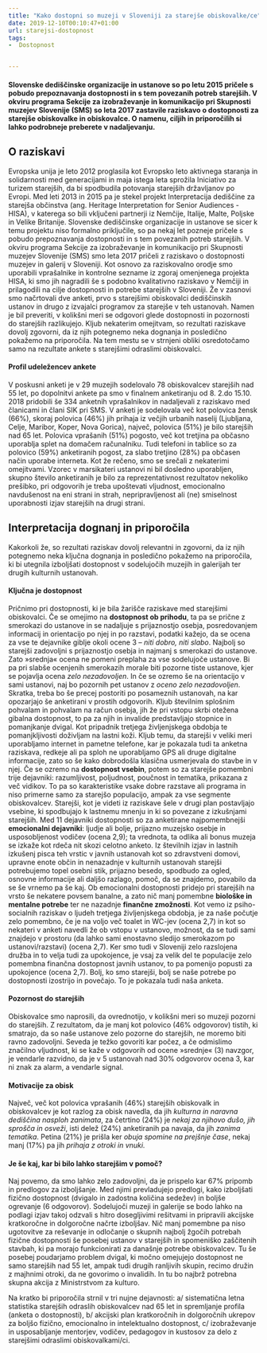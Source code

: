 ```yaml
---
title: "Kako dostopni so muzeji v Sloveniji za starejše obiskovalke/ce"
date: 2019-12-10T00:10:47+01:00
url: starejsi-dostopnost
tags:
-  Dostopnost


---
```


#### Slovenske dediščinske organizacije in ustanove so po letu 2015 pričele s pobudo prepoznavanja dostopnosti in s tem povezanih potreb  starejših. V okviru programa Sekcije za izobraževanje in komunikacijo pri Skupnosti muzejev Slovenije (SMS) so leta 2017 zastavile raziskavo o dostopnosti za starejše obiskovalke in obiskovalce. O namenu, ciljih in priporočilih si lahko podrobneje preberete v nadaljevanju. ####


## O raziskavi ## 
Evropska unija je leto 2012 proglasila kot Evropsko leto aktivnega staranja in solidarnosti med generacijami in maja istega leta sprožila Iniciativo za turizem starejših, da bi spodbudila potovanja starejših državljanov po Evropi. Med leti 2013 in 2015 pa je stekel projekt Interpretacija dediščine za starejša občinstva (ang. Heritage Interpretation for Senior Audiences - HISA), v katerega so bili vključeni partnerji  iz Nemčije, Italije, Malte, Poljske in Velike Britanije. Slovenske dediščinske organizacije in ustanove se sicer k temu projektu niso formalno priključile, so pa nekaj let pozneje pričele s pobudo prepoznavanja dostopnosti in s tem povezanih potreb  starejših.
V okviru programa Sekcije za izobraževanje in komunikacijo pri Skupnosti muzejev Slovenije (SMS) smo leta 2017 pričeli z raziskavo o dostopnosti muzejev in galerij v Sloveniji. Kot osnovo za raziskovalno orodje smo uporabili vprašalnike in kontrolne sezname iz zgoraj omenjenega projekta HISA, ki smo jih nagradili še s podobno kvalitativno raziskavo v Nemčiji  in prilagodili na cilje dostopnosti in potrebe starejših v Sloveniji. Že v zasnovi smo načrtovali dve anketi, prvo s starejšimi obiskovalci dediščinskih ustanov in drugo z izvajalci programov za starejše v teh ustanovah. Namen je bil preveriti, v kolikšni meri se odgovori glede dostopnosti in pozornosti do starejših razlikujejo. Kljub nekaterim omejitvam, so rezultati raziskave dovolj zgovorni, da iz njih potegnemo neka dognanja in posledično pokažemo na priporočila.  Na tem mestu se v strnjeni obliki osredotočamo samo na rezultate ankete  s starejšimi odraslimi obiskovalci. 

#### Profil udeležencev ankete ####
V poskusni anketi je v 29 muzejih sodelovalo 78 obiskovalcev starejših nad 55 let, po dopolnitvi ankete pa smo v finalnem anketiranju od 8. 2.do 15.10. 2018 pridobili še 334 anketnih vprašalnikov in nadaljevali z raziskavo med članicami in člani SIK pri SMS. V anketi je sodelovala več kot polovica žensk (66%), skoraj polovica (46%) jih prihaja iz večjih urbanih naselij (Ljubljana, Celje, Maribor, Koper, Nova Gorica), največ, polovica (51%) je bilo starejših nad 65 let. Polovica vprašanih (51%) pogosto,  več kot tretjina pa občasno uporablja splet na domačem računalniku. Tudi telefoni in tablice so za polovico (59%) anketiranih  pogost, za slabo tretjino (28%)  pa občasen način uporabe interneta.
Kot že rečeno, smo se srečali z nekaterimi omejitvami.  Vzorec v marsikateri ustanovi ni bil dosledno uporabljen, skupno število anketiranih je bilo za reprezentativnost rezultatov nekoliko prešibko, pri odgovorih je treba upoštevati vljudnost, emocionalno navdušenost na eni strani in strah, nepripravljenost ali (ne) smiselnost uporabnosti izjav starejših na drugi strani. 

## Interpretacija dognanj in priporočila ##
Kakorkoli že, so rezultati raziskav  dovolj relevantni in zgovorni, da iz njih potegnemo neka ključna dognanja in posledično pokažemo na priporočila, ki bi utegnila izboljšati dostopnost v sodelujočih muzejih in galerijah ter drugih kulturnih ustanovah. 

#### Ključna je dostopnost #### 
Pričnimo pri dostopnosti, ki je bila žarišče raziskave med starejšimi obiskovalci. Če se omejimo na **dostopnost ob prihodu**, ta pa se prične z smerokazi do ustanove in se nadaljuje s prijaznostjo osebja, posredovanjem informacij in orientacijo po njej in po razstavi, podatki kažejo, da se ocena za vse te dejavnike giblje okoli ocene 3 – *niti dobro, niti slabo*. Najbolj so starejši zadovoljni s prijaznostjo osebja in najmanj s smerokazi do ustanove. Zato »srednja« ocena ne pomeni preplaha za vse sodelujoče ustanove.  Bi pa pri slabše ocenjenih smerokazih morale biti pozorne tiste ustanove, kjer se pojavlja ocena *zelo nezadovoljen*. In če se ozremo še na orientacijo v sami ustanovi, naj bo pozornih pet ustanov z *oceno zelo nezadovoljen*. Skratka, treba bo še precej postoriti po posameznih ustanovah, na kar opozarjajo še anketirani v prostih odgovorih. Kljub številnim splošnim pohvalam in pohvalam na račun osebja, jih že pri vstopu skrbi otežena gibalna dostopnost, to pa za njih in invalide predstavljajo stopnice in pomanjkanje dvigal.  Kot pripadnik tretjega življenjskega obdobja te pomanjkljivosti doživljam na lastni koži. Kljub temu, da starejši v veliki meri uporabljamo internet in pametne telefone, kar je pokazala tudi ta anketna raziskava, redkeje ali pa sploh ne uporabljamo GPS ali druge digitalne informacije, zato so še kako dobrodošla klasična usmerjevala do stavbe in v njej. 
Če se ozremo na **dostopnost vsebin**, potem so za starejše pomembni trije dejavniki:   razumljivost, poljudnost, poučnost in tematika, prikazana z več vidikov. To pa so karakteristike vsake dobre razstave ali programa in niso primerne samo za starejšo populacijo, ampak za vse segmente obiskovalcev. Starejši, kot je videti iz raziskave šele v drugi plan postavljajo vsebine, ki spodbujajo k lastnemu mnenju in ki so povezane z izkušnjami starejših. 
Med 11 dejavniki dostopnosti so za anketirane najpomembnejši **emocionalni dejavniki**: ljudje ali bolje, prijazno muzejsko osebje in usposobljenost vodičev (ocena 2,9); ta vrednota, ta odlika ali bonus muzeja se izkaže kot rdeča nit skozi celotno anketo. Iz številnih izjav in lastnih izkušenj pisca teh vrstic v javnih ustanovah kot so zdravstveni domovi, upravne enote občin in nenazadnje v  kulturnih ustanovah starejši potrebujemo topel osebni stik, prijazno besedo, spodbudo za ogled, osnovne informacije ali daljšo razlago, pomoč, da se znajdemo, povabilo da se še vrnemo pa še kaj. 
Ob emocionalni dostopnosti pridejo pri starejših na vrsto še nekatere povsem banalne, a zato nič manj pomembne **biološke in mentalne potrebe** ter ne nazadnje **finančne zmožnosti**. Kot vemo iz psiho-socialnih raziskav o ljudeh tretjega življenjskega obdobja, je za naše počutje zelo pomembno, če je na voljo več toalet in WC-jev (ocena 2,7) in kot so nekateri v anketi navedli že ob vstopu v ustanovo, možnost, da se tudi sami znajdejo v prostoru (da lahko sami enostavno sledijo smerokazom po ustanovi/razstavi) (ocena 2,7). Ker smo tudi v Sloveniji zelo razslojena družba in to velja tudi za upokojence, je vsaj za velik del te populacije zelo pomembna finančna dostopnost javnih ustanov, to pa pomenijo popusti za upokojence (ocena 2,7).
Bolj, ko smo starejši, bolj se naše potrebe po dostopnosti izostrijo in povečajo. To je pokazala tudi naša anketa. 

#### Pozornost do starejših #### 
Obiskovalce smo naprosili, da ovrednotijo, v kolikšni meri so muzeji pozorni do starejših. Z rezultatom, da je manj kot polovico (46% odgovorov) tistih, ki smatrajo, da so naše ustanove zelo pozorne do starejših, ne moremo biti ravno zadovoljni. Seveda je težko govoriti kar počez, a če odmislimo značilno vljudnost, ki se kaže v odgovorih od ocene »srednje« (3) navzgor, je vendarle razvidno, da je v 5 ustanovah nad 30% odgovorov ocena 3, kar ni znak za alarm, a vendarle signal.

#### Motivacije za obisk #### 
Največ, več kot polovica vprašanih (46%) starejših obiskovalk in obiskovalcev je kot razlog za obisk navedla, da jih *kulturna in naravna dediščina nasploh zanimata*, za četrtino (24%) je *nekaj za njihovo dušo, jih sprošča in osveži*, isti delež (24%) anketiranih pa navaja, da jih *zanima tematika*. Petina (21%) je prišla ker *obuja spomine na prejšnje čase*, nekaj manj (17%) pa jih *prihaja z otroki in vnuki.*

 #### Je še kaj, kar bi bilo lahko starejšim v pomoč? ####
Naj povemo, da smo lahko zelo zadovoljni, da je prispelo kar 67% pripomb in predlogov za izboljšanje. Med njimi prevladujejo predlogi, kako izboljšati fizično dostopnost (dvigalo in zadostna količina sedežev) in boljše ogrevanje (6 odgovorov). Sodelujoči muzeji in galerije se bodo lahko na podlagi izjav takoj odzvali s hitro dosegljivimi rešitvami in pripravili akcijske kratkoročne in dolgoročne načrte izboljšav. Nič manj pomembne pa niso ugotovitve za reševanje in odločanje o skupnih najbolj žgočih potrebah fizične dostopnosti še posebej ustanov v starejših in spomeniško zaščitenih stavbah, ki pa morajo funkcionirati za današnje potrebe obiskovalcev. Tu še posebej poudarjamo problem dvigal, ki močno omejujejo dostopnost ne samo starejših nad 55 let, ampak tudi drugih ranljivih skupin, recimo družin z majhnimi otroki, da ne govorimo o invalidih. In tu bo najbrž potrebna skupna akcija z Ministrstvom za kulturo.

Na kratko bi priporočila strnil v tri nujne dejavnosti: a/ sistematična letna statistika starejših odraslih obiskovalcev nad 65 let in spremljanje profila (anketa o dostopnosti), b/ akcijski plan kratkoročnih in dolgoročnih ukrepov za boljšo fizično, emocionalno in intelektualno dostopnost, c/ izobraževanje in usposabljanje mentorjev, vodičev, pedagogov in kustosov za delo z starejšimi odraslimi obiskovalkami/ci.
